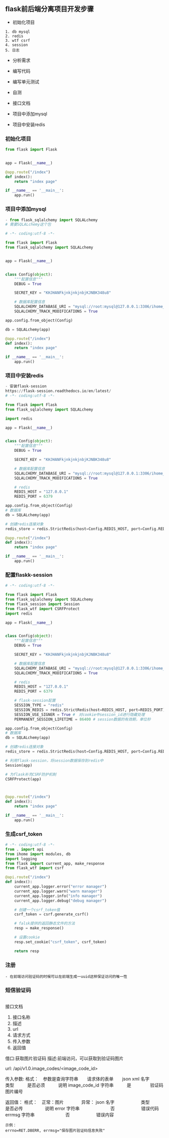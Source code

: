 ## flask前后端分离项目开发步骤
- 初始化项目
```
1. db mysql
2. redis
3. wtf csrf
4. session
5. 日志
```
 -  分析需求
 -  编写代码
 -  编写单元测试
 -  自测
 -  接口文档


- 项目中添加mysql
- 项目中安装redis


### 初始化项目
```python
from flask import Flask


app = Flask(__name__)

@app.route("/index")
def index():
    return "index page"

if __name__ == '__main__':
    app.run()
```
### 项目中添加mysql
```python
- from flask_sqlalchemy import SQLALchemy
# 需要SQLALchemy这个包

# -*- coding:utf-8 -*-

from flask import Flask
from flask_sqlalchemy import SQLALchemy


app = Flask(__name__)


class Config(object):
    """配置信息"""
    DEBUG = True

    SECRET_KEY = "KHJHANFkjnkjnkjnbjKJNBK348u8"

    # 数据库配置信息
    SQLALCHEMY_DATABASE_URI = "mysql://root:mysql@127.0.0.1:3306/ihome_python004"
    SQLALCHEMY_TRACK_MODIFICATIONS = True

app.config.from_object(Config)

db = SQLALchemy(app)

@app.route("/index")
def index():
    return "index page"

if __name__ == '__main__':
    app.run()
```

### 项目中安装redis
```python
- 安装flask-session
https://flask-session.readthedocs.io/en/latest/
# -*- coding:utf-8 -*-

from flask import Flask
from flask_sqlalchemy import SQLALchemy

import redis

app = Flask(__name__)


class Config(object):
    """配置信息"""
    DEBUG = True

    SECRET_KEY = "KHJHANFkjnkjnkjnbjKJNBK348u8"

    # 数据库配置信息
    SQLALCHEMY_DATABASE_URI = "mysql://root:mysql@127.0.0.1:3306/ihome_python004"
    SQLALCHEMY_TRACK_MODIFICATIONS = True

    # redis
    REDIS_HOST = "127.0.0.1"
    REDIS_PORT = 6379

app.config.from_object(Config)
# 数据库
db = SQLALchemy(app)

# 创建redis连接对象
redis_store = redis.StrictRedis(host=Config.REDIS_HOST, port=Config.REDIS_PORT)

@app.route("/index")
def index():
    return "index page"

if __name__ == '__main__':
    app.run()
```

### 配置flaskk-session
```python
# -*- coding:utf-8 -*-

from flask import Flask
from flask_sqlalchemy import SQLALchemy
from flask_session import Session
from flask_wtf import CSRFProtect
import redis

app = Flask(__name__)


class Config(object):
    """配置信息"""
    DEBUG = True

    SECRET_KEY = "KHJHANFkjnkjnkjnbjKJNBK348u8"

    # 数据库配置信息
    SQLALCHEMY_DATABASE_URI = "mysql://root:mysql@127.0.0.1:3306/ihome_python004"
    SQLALCHEMY_TRACK_MODIFICATIONS = True

    # redis
    REDIS_HOST = "127.0.0.1"
    REDIS_PORT = 6379

    # flask-session配置
    SESSION_TYPE = "redis"
    SESSION_REDIS = redis.StrictRedis(host=REDIS_HOST, port=REDIS_PORT)
    SESSION_USE_SIGNER = True #　对cookie中session_id进行隐藏处理
    PERMANENT_SESSION_LIFETIME = 86400 # session数据的有效期，单位秒

app.config.from_object(Config)
# 数据库
db = SQLALchemy(app)

# 创建redis连接对象
redis_store = redis.StrictRedis(host=Config.REDIS_HOST, port=Config.REDIS_PORT)

# 利用flask-session，将session数据保存到redis中
Session(app)

# 为flask补充CSRF防护机制
CSRFProtect(app)



@app.route("/index")
def index():
    return "index page"

if __name__ == '__main__':
    app.run()
```
### 生成csrf_token
```python
# -*- coding:utf-8 -*-
from . import api
from ihome import modules, db
import logging
from flask import current_app, make_response
from flask_wtf import csrf

@api.route("/index")
def index():
    current_app.logger.error("error manager")
    current_app.logger.warn("warn manager")
    current_app.logger.info("info manager")
    current_app.logger.debug("debug manager")

    # 创建一个csrf_token值
    csrf_token = csrf.generate_csrf()

    # falsk提供的返回静态文件的方法
    resp = make_response()

    # 设置cookie
    resp.set_cookie("csrf_token", csrf_token)

    return resp


```

### 注册
```
- 在前端访问验证码的时候可以在前端生成一uuid这样保证访问的唯一性
```

### 短信验证码
```

```

接口文档
1. 接口名称
1. 描述
1. url
1. 请求方式
1.  传入参数
1. 返回值

借口:获取图片验证码
描述:前端访问，可以获取到验证码图片

url: /api/v1.0.image_codes/<image_code_id>

传入参数:
    格式：　参数是查询字符串　　请求体的表单　　json  xml
    名字　　　        类型　　　是否必须　　　说明
    image_code_id   字符串　　　是　　　　 验证码图片编号
    
返回值：
    格式：　正常：图片　　　　异常： json
    名字　　　　　　类型　　　　　　是否必传　　　　　说明
    error       字符串　　　　　　　否　　　　　　错误代码
    errmsg      字符串　　　　　　　否　　　　　　错误内容
    
    示例：
    errno=RET.DBERR, errmsg="保存图片验证码信息失败"

